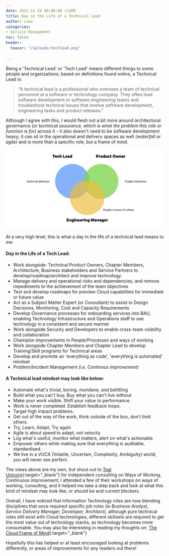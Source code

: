 ```yaml
---
date: 2021-12-29 00:00:00 +1300
title: Day in the Life of a Technical Lead
author: Luke
categories:
- Service Management
toc: false
header:
  teaser: "/uploads/techlead.png"

---
```

Being a 'Technical Lead' or 'Tech Lead' means different things to some people and organizations; based on definitions found online, a Technical Lead is:

> "A technical lead is a professional who oversees a team of technical personnel at a software or technology company. They often lead software development or software engineering teams and troubleshoot technical issues that involve software development, engineering tasks and product releases."

Although I agree with this, I would flesh out a bit more around architectural governance _(or technical assurance, which is what the problem this role or function is for)_ across it - it also doesn't need to be software development heavy; it can sit in the operational and delivery spaces as well _(waterfall or agile)_ and is more than a specific role, but a frame of mind.

![Tech Lead - Venn diagram](/uploads/techlead.png "Tech Lead - Venn diagram")

At a very high level, this is what a day in the life of a technical lead means to me:

#### Day in the Life of a Tech Lead:

* Work alongside: Technical Product Owners, Chapter Members, Architecture, Business stakeholders and Service Partners to develop/roadmap/architect and improve technology.
* Manage delivery and operational risks and dependencies, and remove impediments to the achievement of the team objectives
* Test and develop roadmaps for preview Cloud capabilities for immediate or future value
* Act as a Subject Matter Expert _(or Consultant)_ to assist in Design Decisions, Monitoring, Cost and Capacity Requirements
* Develop Governance processes for onboarding services into BAU, enabling Technology Infrastructure and Operations staff to use technology in a consistent and secure manner
* Work alongside Security and Developers to enable cross-team visibility and collaboration
* Champion improvements in People/Processes and ways of working
* Work alongside Chapter Members and Chapter Lead to develop Training/Skill programs for Technical areas
* Develop and promote an 'everything as code', 'everything is automated' mindset
* Problem/Incident Management _(i.e. Continous improvement)_

#### A Technical lead mindset may look like below:

* Automate what's trivial, boring, mundane, and belittling
* Build what you can't buy. Buy what you can't live without
* Make your work visible. Shift your value to performance.
* Work is never completed. Establish feedback loops.
* Target high impact problems.
* Get out of the way of the work, think outside of the box, don't limit others.
* Try, Learn, Adapt, Try again
* Agile is about speed to adapt, not velocity
* Log what's useful, monitor what matters, alert on what's actionable
* Empower others while making sure that everything is auditable, standardised.
* We live in a VUCA (Volatile, Uncertain, Complexity, Ambiguity) world, you will never see perfect.


The views above are my own, but shout out to [Teal Unicorn](https://tealunicorn.com/ "Teal Unicorn"){:target="_blank"} for independent consulting on Ways of Working, Continuous improvement; I attended a few of their workshops on ways of working, consulting, and it helped me take a step back and look at what this kind of mindset may look like, or should be and current blockers.

Overall, I have noticed that Information Technology roles are now blending disciplines that once required specific job roles _(ie Business Analyst, Service Delivery Manager, Developer, Architect),_ although pure technical roles still exist with Cloud technologies, different skillsets are required to get the most value out of technology stacks, as technology becomes more consumable.  You may also be interesting in reading my thoughts on: [The Cloud Frame of Mind](https://luke.geek.nz/the-cloud-frame-of-mind "The Cloud Frame of Mind"){:target="_blank"}

Hopefully this has helped or at least encouraged looking at problems differently, or areas of improvements for any readers out there!
